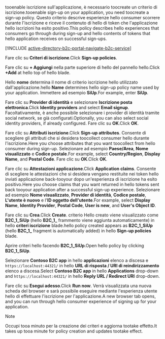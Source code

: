 <span data-ttu-id="6f8a9-101">tooenable iscrizione sull'applicazione, è necessario toocreate un criterio di iscrizione.</span><span class="sxs-lookup"><span data-stu-id="6f8a9-101">tooenable sign-up on your application, you need toocreate a sign-up policy.</span></span> <span data-ttu-id="6f8a9-102">Questo criterio descrive esperienze hello consumer scorrere durante l'iscrizione e riceve il contenuto di hello di token che l'applicazione hello iscrizioni ha esito positivo.</span><span class="sxs-lookup"><span data-stu-id="6f8a9-102">This policy describes hello experiences that consumers go through during sign-up and hello contents of tokens that hello application receives on successful sign-ups.</span></span>

[!INCLUDE [active-directory-b2c-portal-navigate-b2c-service](active-directory-b2c-portal-navigate-b2c-service.md)]

<span data-ttu-id="6f8a9-103">Fare clic su **Criteri di iscrizione**.</span><span class="sxs-lookup"><span data-stu-id="6f8a9-103">Click **Sign-up policies**.</span></span>

<span data-ttu-id="6f8a9-104">Fare clic su **+ Aggiungi** nella parte superiore di hello del pannello hello.</span><span class="sxs-lookup"><span data-stu-id="6f8a9-104">Click **+Add** at hello top of hello blade.</span></span>

<span data-ttu-id="6f8a9-105">Hello **nome** determina il nome di criterio iscrizione hello utilizzato dall'applicazione.</span><span class="sxs-lookup"><span data-stu-id="6f8a9-105">hello **Name** determines hello sign-up policy name used by your application.</span></span> <span data-ttu-id="6f8a9-106">Immettere ad esempio **SiUp**.</span><span class="sxs-lookup"><span data-stu-id="6f8a9-106">For example, enter **SiUp**.</span></span>

<span data-ttu-id="6f8a9-107">Fare clic su **Provider di identità** e selezionare **Iscrizione posta elettronica**.</span><span class="sxs-lookup"><span data-stu-id="6f8a9-107">Click **Identity providers** and select **Email signup**.</span></span> <span data-ttu-id="6f8a9-108">Facoltativamente, è anche possibile selezionare i provider di identità tramite social network, se già configurati.</span><span class="sxs-lookup"><span data-stu-id="6f8a9-108">Optionally, you can also select social identity providers, if already configured.</span></span> <span data-ttu-id="6f8a9-109">Fare clic su **OK**.</span><span class="sxs-lookup"><span data-stu-id="6f8a9-109">Click **OK**.</span></span>

<span data-ttu-id="6f8a9-110">Fare clic su **Attributi iscrizione**.</span><span class="sxs-lookup"><span data-stu-id="6f8a9-110">Click **Sign-up attributes**.</span></span> <span data-ttu-id="6f8a9-111">Consente di scegliere gli attributi che si desidera toocollect consumer hello durante l'iscrizione.</span><span class="sxs-lookup"><span data-stu-id="6f8a9-111">Here you choose attributes that you want toocollect from hello consumer during sign-up.</span></span> <span data-ttu-id="6f8a9-112">Selezionare ad esempio **Paese/Area**, **Nome visualizzato** e **Codice postale**.</span><span class="sxs-lookup"><span data-stu-id="6f8a9-112">For example, select **Country/Region**, **Display Name**, and **Postal Code**.</span></span> <span data-ttu-id="6f8a9-113">Fare clic su **OK**.</span><span class="sxs-lookup"><span data-stu-id="6f8a9-113">Click **OK**.</span></span>

<span data-ttu-id="6f8a9-114">Fare clic su **Attestazioni applicazione**.</span><span class="sxs-lookup"><span data-stu-id="6f8a9-114">Click **Application claims**.</span></span> <span data-ttu-id="6f8a9-115">Consente di scegliere le attestazioni che si desidera vengano restituite nei token hello inviati applicazione back-tooyour dopo un'esperienza di iscrizione ha esito positivo.</span><span class="sxs-lookup"><span data-stu-id="6f8a9-115">Here you choose claims that you want returned in hello tokens sent back tooyour application after a successful sign-up experience.</span></span> <span data-ttu-id="6f8a9-116">Selezionare ad esempio **Nome visualizzato**, **Provider di identità**, **Codice postale**, **L'utente è nuovo** e l'**ID oggetto dell'utente**.</span><span class="sxs-lookup"><span data-stu-id="6f8a9-116">For example, select **Display Name**, **Identity Provider**, **Postal Code**, **User is new**, and **User's Object ID**.</span></span>

<span data-ttu-id="6f8a9-117">Fare clic su **Crea**.</span><span class="sxs-lookup"><span data-stu-id="6f8a9-117">Click **Create**.</span></span> <span data-ttu-id="6f8a9-118">criterio Hello creato viene visualizzato come **B2C_1_SiUp** (hello **B2C\_1\_**  frammento viene aggiunta automaticamente) in hello **criteri iscrizione** blade.</span><span class="sxs-lookup"><span data-stu-id="6f8a9-118">hello policy created appears as **B2C_1_SiUp** (hello **B2C\_1\_** fragment is automatically added) in hello **Sign-up policies** blade.</span></span>

<span data-ttu-id="6f8a9-119">Aprire criteri hello facendo **B2C_1_SiUp**.</span><span class="sxs-lookup"><span data-stu-id="6f8a9-119">Open hello policy by clicking **B2C_1_SiUp**.</span></span>

<span data-ttu-id="6f8a9-120">Selezionare **Contoso B2C app** in hello **applicazioni** elenco a discesa e `https://localhost:44321/` in hello **URL di risposta / URI di reindirizzamento** elenco a discesa.</span><span class="sxs-lookup"><span data-stu-id="6f8a9-120">Select **Contoso B2C app** in hello **Applications** drop-down and `https://localhost:44321/` in hello **Reply URL / Redirect URI** drop-down.</span></span>

<span data-ttu-id="6f8a9-121">Fare clic su **Esegui adesso**.</span><span class="sxs-lookup"><span data-stu-id="6f8a9-121">Click **Run now**.</span></span> <span data-ttu-id="6f8a9-122">Verrà visualizzata una nuova scheda del browser e sarà possibile eseguire mediante l'esperienza utente hello di effettuare l'iscrizione per l'applicazione.</span><span class="sxs-lookup"><span data-stu-id="6f8a9-122">A new browser tab opens, and you can run through hello consumer experience of signing up for your application.</span></span>

> [!NOTE]
> <span data-ttu-id="6f8a9-123">Occupi tooa minuto per la creazione dei criteri e aggiorna tootake effetto.</span><span class="sxs-lookup"><span data-stu-id="6f8a9-123">It takes up tooa minute for policy creation and updates tootake effect.</span></span>
>